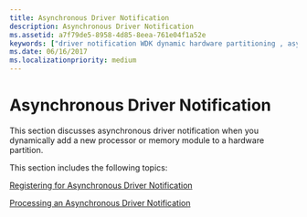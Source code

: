 ```yaml
---
title: Asynchronous Driver Notification
description: Asynchronous Driver Notification
ms.assetid: a7f79de5-8958-4d85-8eea-761e04f1a52e
keywords: ["driver notification WDK dynamic hardware partitioning , asynchronous", "asynchronous notification WDK dynamic hardware partitioning", "notification WDK dynamic hardware partitioning , asynchronous", "asynchronous driver notification WDK dynamic hardware partitioning"]
ms.date: 06/16/2017
ms.localizationpriority: medium
---
```


# Asynchronous Driver Notification


This section discusses asynchronous driver notification when you dynamically add a new processor or memory module to a hardware partition.

This section includes the following topics:

[Registering for Asynchronous Driver Notification](registering-for-asynchronous-driver-notification.md)

[Processing an Asynchronous Driver Notification](processing-an-asynchronous-driver-notification.md)

 

 





